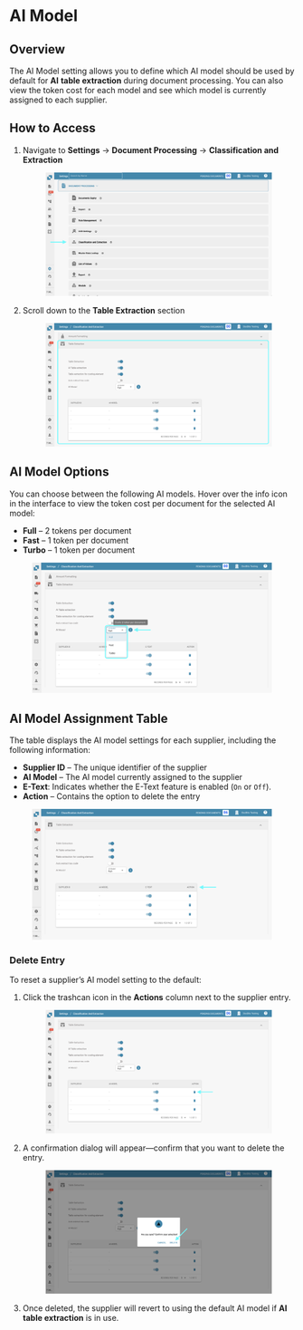 # AI Model

## Overview

The AI Model setting allows you to define which AI model should be used by default for **AI** **table extraction** during document processing. You can also view the token cost for each model and see which model is currently assigned to each supplier.

## How to Access

1.  Navigate to **Settings** → **Document Processing** → **Classification and Extraction**

    <figure><img src="../../../../.gitbook/assets/settings_classification_and_extraction.png" alt=""><figcaption></figcaption></figure>
2.  Scroll down to the **Table Extraction** section

    <figure><img src="../../../../.gitbook/assets/ai_model_1.png" alt=""><figcaption></figcaption></figure>

## AI Model Options

You can choose between the following AI models. Hover over the info icon in the interface to view the token cost per document for the selected AI model:

* **Full** – 2 tokens per document
* **Fast** – 1 token per document
* **Turbo** – 1 token per document

<figure><img src="../../../../.gitbook/assets/ai_model_2.png" alt=""><figcaption></figcaption></figure>

## AI Model Assignment Table

The table displays the AI model settings for each supplier, including the following information:

* **Supplier ID** – The unique identifier of the supplier
* **AI Model** – The AI model currently assigned to the supplier
* **E-Text**: Indicates whether the E-Text feature is enabled (`On` or `Off`).
* **Action** – Contains the option to delete the entry

<figure><img src="../../../../.gitbook/assets/ai_model_3.png" alt=""><figcaption></figcaption></figure>

### Delete Entry

To reset a supplier’s AI model setting to the default:

1.  Click the trashcan icon in the **Actions** column next to the supplier entry.

    <figure><img src="../../../../.gitbook/assets/ai_model_4.png" alt=""><figcaption></figcaption></figure>
2.  A confirmation dialog will appear—confirm that you want to delete the entry.

    <figure><img src="../../../../.gitbook/assets/ai_model_5.png" alt=""><figcaption></figcaption></figure>
3. Once deleted, the supplier will revert to using the default AI model if **AI** **table extraction** is in use.

